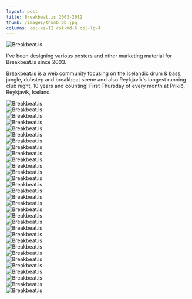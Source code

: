 ```yaml
---
layout: post
title: Breakbeat.is 2003-2012
thumb: /images/thumb_bb.jpg
columns: col-xs-12 col-md-6 col-lg-4
---
```


<div><img src="/images/bb3.jpg" alt="Breakbeat.is"></div>

I've been designing various posters and other marketing material for Breakbeat.is since 2003.

[Breakbeat.is](http://www.breakbeat.is) is a web community focusing on the Icelandic drum & bass, jungle, dubstep and breakbeat scene and also Reykjavík's longest running club night, 10 years and counting! First Thursday of every month at Prikið, Reykjavík, Iceland.

<div><img src="/images/bb31.jpg" class="m" alt="Breakbeat.is"></div>

<div><img src="/images/bb1.jpg" class="m" alt="Breakbeat.is"></div>

<div><img src="/images/bb2.jpg" class="m" alt="Breakbeat.is"></div>

<div><img src="/images/bb.jpg" class="m" alt="Breakbeat.is"></div>

<div><img src="/images/bb4.jpg" class="m" alt="Breakbeat.is"></div>

<div><img src="/images/bb5.jpg" class="m" alt="Breakbeat.is"></div>

<div><img src="/images/bb6.jpg" class="m" alt="Breakbeat.is"></div>

<div><img src="/images/bb7.jpg" class="m" alt="Breakbeat.is"></div>

<div><img src="/images/bb8.jpg" class="m" alt="Breakbeat.is"></div>

<div><img src="/images/bb9.jpg" class="m" alt="Breakbeat.is"></div>

<div><img src="/images/bb10.jpg" class="m" alt="Breakbeat.is"></div>

<div><img src="/images/bb11.jpg" class="m" alt="Breakbeat.is"></div>

<div><img src="/images/bb12.jpg" class="m" alt="Breakbeat.is"></div>

<div><img src="/images/bb13.jpg" class="m" alt="Breakbeat.is"></div>

<div><img src="/images/bb14.jpg" class="m" alt="Breakbeat.is"></div>

<div><img src="/images/bb15.jpg" class="m" alt="Breakbeat.is"></div>

<div><img src="/images/bb16.jpg" class="m" alt="Breakbeat.is"></div>

<div><img src="/images/bb17.jpg" class="m" alt="Breakbeat.is"></div>

<div><img src="/images/bb18.jpg" class="m" alt="Breakbeat.is"></div>

<div><img src="/images/bb19.jpg" class="m" alt="Breakbeat.is"></div>

<div><img src="/images/bb20.jpg" class="m" alt="Breakbeat.is"></div>

<div><img src="/images/bb21.jpg" class="m" alt="Breakbeat.is"></div>

<div><img src="/images/bb22.jpg" class="m" alt="Breakbeat.is"></div>

<div><img src="/images/bb23.jpg" class="m" alt="Breakbeat.is"></div>

<div><img src="/images/bb24.jpg" class="m" alt="Breakbeat.is"></div>

<div><img src="/images/bb25.jpg" class="m" alt="Breakbeat.is"></div>

<div><img src="/images/bb26.jpg" class="m" alt="Breakbeat.is"></div>

<div><img src="/images/bb27.jpg" class="m" alt="Breakbeat.is"></div>

<div><img src="/images/bb28.jpg" class="m" alt="Breakbeat.is"></div>

<div><img src="/images/bb29.jpg" class="m" alt="Breakbeat.is"></div>

<div><img src="/images/bb30.jpg" class="m" alt="Breakbeat.is"></div>

